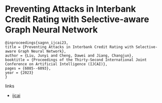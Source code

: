 # Preventing Attacks in Interbank Credit Rating with Selective-aware Graph Neural Network

```
@inproceedings{sagnn_ijcai23,
title = {Preventing Attacks in Interbank Credit Rating with Selective-aware Graph Neural Network},
author = {Liu, Junyi and Cheng, Dawei and Jiang, Changjun},
booktitle = {Proceedings of the Thirty-Second International Joint Conference on Artificial Intelligence (IJCAI)},
pages = {6085--6093},
year = {2023}
}
```

links
- [ijcai](https://www.ijcai.org/proceedings/2023/675)
